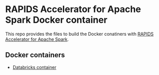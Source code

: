# RAPIDS Accelerator for Apache Spark Docker container

This repo provides the files to build the Docker conatiners with [RAPIDS Accelerator for Apache Spark](https://github.com/NVIDIA/spark-rapids).

## Docker containers

- [Databricks container](/Databricks)